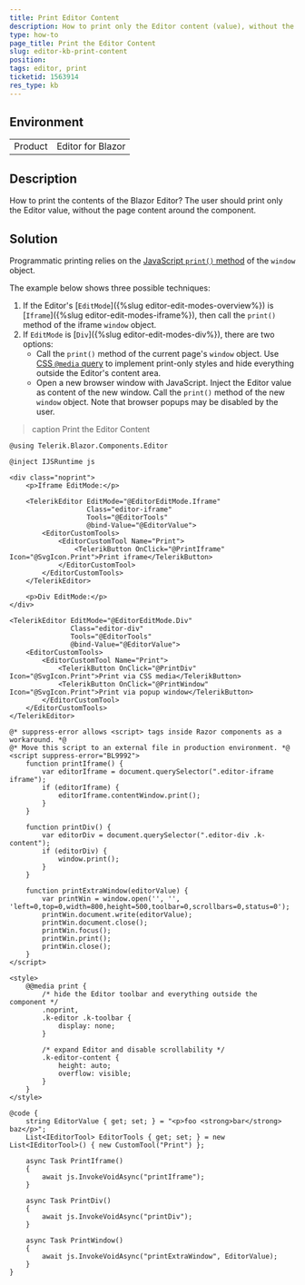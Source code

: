 ```yaml
---
title: Print Editor Content
description: How to print only the Editor content (value), without the rest of the web page.
type: how-to
page_title: Print the Editor Content
slug: editor-kb-print-content
position: 
tags: editor, print
ticketid: 1563914
res_type: kb
---
```


## Environment

<table>
    <tbody>
        <tr>
            <td>Product</td>
            <td>Editor for Blazor</td>
        </tr>
    </tbody>
</table>


## Description

How to print the contents of the Blazor Editor? The user should print only the Editor value, without the page content around the component.


## Solution

Programmatic printing relies on the [JavaScript `print()` method](https://developer.mozilla.org/en-US/docs/Web/API/Window/print) of the `window` object.

The example below shows three possible techniques:

1. If the Editor's [`EditMode`]({%slug editor-edit-modes-overview%}) is [`Iframe`]({%slug editor-edit-modes-iframe%}), then call the `print()` method of the iframe `window` object.
1. If `EditMode` is [`Div`]({%slug editor-edit-modes-div%}), there are two options:
    * Call the `print()` method of the current page's `window` object. Use [CSS `@media` query](https://developer.mozilla.org/en-US/docs/Web/CSS/@media) to implement print-only styles and hide everything outside the Editor's content area.
    * Open a new browser window with JavaScript. Inject the Editor value as content of the new window. Call the `print()` method of the new `window` object. Note that browser popups may be disabled by the user.

>caption Print the Editor Content

````RAZOR
@using Telerik.Blazor.Components.Editor

@inject IJSRuntime js

<div class="noprint">
    <p>Iframe EditMode:</p>

    <TelerikEditor EditMode="@EditorEditMode.Iframe"
                   Class="editor-iframe"
                   Tools="@EditorTools"
                   @bind-Value="@EditorValue">
        <EditorCustomTools>
            <EditorCustomTool Name="Print">
                <TelerikButton OnClick="@PrintIframe" Icon="@SvgIcon.Print">Print iframe</TelerikButton>
            </EditorCustomTool>
        </EditorCustomTools>
    </TelerikEditor>

    <p>Div EditMode:</p>
</div>

<TelerikEditor EditMode="@EditorEditMode.Div"
               Class="editor-div"
               Tools="@EditorTools"
               @bind-Value="@EditorValue">
    <EditorCustomTools>
        <EditorCustomTool Name="Print">
            <TelerikButton OnClick="@PrintDiv" Icon="@SvgIcon.Print">Print via CSS media</TelerikButton>
            <TelerikButton OnClick="@PrintWindow" Icon="@SvgIcon.Print">Print via popup window</TelerikButton>
        </EditorCustomTool>
    </EditorCustomTools>
</TelerikEditor>

@* suppress-error allows <script> tags inside Razor components as a workaround. *@
@* Move this script to an external file in production environment. *@
<script suppress-error="BL9992">
    function printIframe() {
        var editorIframe = document.querySelector(".editor-iframe iframe");
        if (editorIframe) {
            editorIframe.contentWindow.print();
        }
    }

    function printDiv() {
        var editorDiv = document.querySelector(".editor-div .k-content");
        if (editorDiv) {
            window.print();
        }
    }

    function printExtraWindow(editorValue) {
        var printWin = window.open('', '', 'left=0,top=0,width=800,height=500,toolbar=0,scrollbars=0,status=0');
        printWin.document.write(editorValue);
        printWin.document.close();
        printWin.focus();
        printWin.print();
        printWin.close();
    }
</script>

<style>
    @@media print {
        /* hide the Editor toolbar and everything outside the component */
        .noprint,
        .k-editor .k-toolbar {
            display: none;
        }

        /* expand Editor and disable scrollability */
        .k-editor-content {
            height: auto;
            overflow: visible;
        }
    }
</style>

@code {
    string EditorValue { get; set; } = "<p>foo <strong>bar</strong> baz</p>";
    List<IEditorTool> EditorTools { get; set; } = new List<IEditorTool>() { new CustomTool("Print") };

    async Task PrintIframe()
    {
        await js.InvokeVoidAsync("printIframe");
    }

    async Task PrintDiv()
    {
        await js.InvokeVoidAsync("printDiv");
    }

    async Task PrintWindow()
    {
        await js.InvokeVoidAsync("printExtraWindow", EditorValue);
    }
}
````
